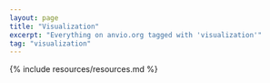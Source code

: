 ```yaml
---
layout: page
title: "Visualization"
excerpt: "Everything on anvio.org tagged with 'visualization'"
tag: "visualization"
---
```


{% include resources/resources.md %}
